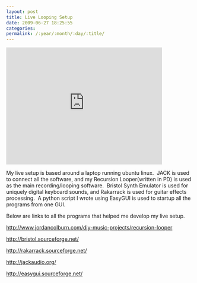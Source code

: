 ```yaml
---
layout: post
title: Live Looping Setup
date: 2009-06-27 18:25:55
categories: 
permalink: /:year/:month/:day/:title/
---
```

<p><iframe src="https://www.youtube.com/embed/bY9zMy9-0jo?rel=0" frameborder="0" width="420" height="315"></iframe></p>
<p>My live setup is based around a laptop running ubuntu linux.&nbsp; JACK is used to connect all the software, and my Recursion Looper(written in PD) is used as the main recording/looping software.&nbsp; Bristol Synth Emulator is used for uniquely digital keyboard sounds, and Rakarrack is used for guitar effects processing.&nbsp; A python script I wrote using EasyGUI is used to startup all the programs from one GUI.&nbsp;</p>
<p>Below are links to all the programs that helped me develop my live setup.</p>
<p><a href="http://www.jordancolburn.com/diy-music-projects/recursion-looper">http://www.jordancolburn.com/diy-music-projects/recursion-looper</a></p>
<p><a href="http://bristol.sourceforge.net/">http://bristol.sourceforge.net/</a></p>
<p><a href="http://rakarrack.sourceforge.net/">http://rakarrack.sourceforge.net/</a></p>
<p><a href="http://jackaudio.org/">http://jackaudio.org/</a></p>
<p><a href="http://easygui.sourceforge.net/">http://easygui.sourceforge.net/</a></p>